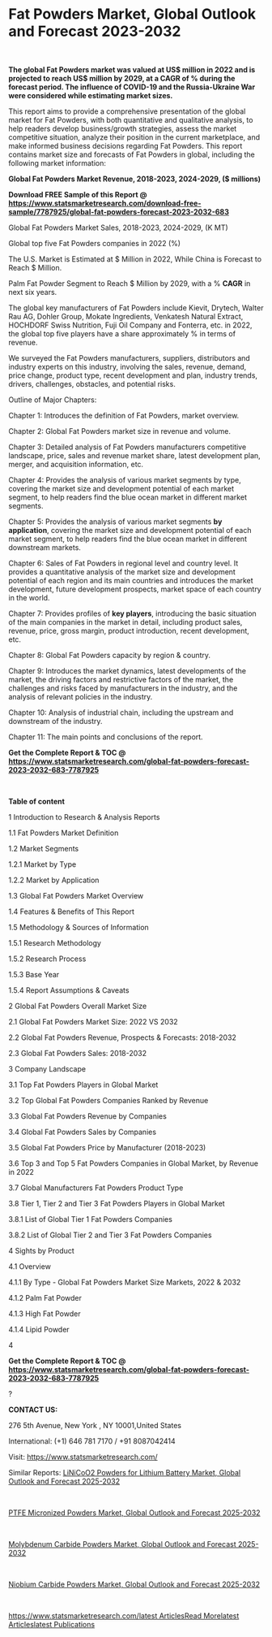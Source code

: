 <h1>Fat Powders Market, Global Outlook and Forecast 2023-2032</h1><br/><p><strong>The global Fat Powders market was valued at US$ million in 2022 and is projected to reach US$ million by 2029, at a <strong>CAGR</strong> of % during the forecast period. The influence of COVID-19 and the Russia-Ukraine War were considered while estimating market sizes.</strong></p>
 
 
 
 <p>This report aims to provide a comprehensive presentation of the global market for Fat Powders, with both quantitative and qualitative analysis, to help readers develop business/growth strategies, assess the market competitive situation, analyze their position in the current marketplace, and make informed business decisions regarding Fat Powders. This report contains market size and forecasts of Fat Powders in global, including the following market information:</p>
 
 
 
 <p><strong>Global Fat Powders Market Revenue, 2018-2023, 2024-2029, ($ millions)</strong></p>
 
 
 
 <p><strong>Download FREE Sample of this Report @ <a href="https://www.statsmarketresearch.com/download-free-sample/7787925/global-fat-powders-forecast-2023-2032-683">https://www.statsmarketresearch.com/download-free-sample/7787925/global-fat-powders-forecast-2023-2032-683</a></strong></p>
 
 
 
 <p>Global Fat Powders Market Sales, 2018-2023, 2024-2029, (K MT)</p>
 
 
 
 <p>Global top five Fat Powders companies in 2022 (%)</p>
 
 
 
 <p>The U.S. Market is Estimated at $ Million in 2022, While China is Forecast to Reach $ Million.</p>
 
 
 
 <p>Palm Fat Powder Segment to Reach $ Million by 2029, with a % <strong>CAGR</strong> in next six years.</p>
 
 
 
 <p>The global key manufacturers of Fat Powders include Kievit, Drytech, Walter Rau AG, Dohler Group, Mokate Ingredients, Venkatesh Natural Extract, HOCHDORF Swiss Nutrition, Fuji Oil Company and Fonterra, etc. in 2022, the global top five players have a share approximately % in terms of revenue.</p>
 
 
 
 <p>We surveyed the Fat Powders manufacturers, suppliers, distributors and industry experts on this industry, involving the sales, revenue, demand, price change, product type, recent development and plan, industry trends, drivers, challenges, obstacles, and potential risks.</p>
 
 
 
 <p>Outline of Major Chapters:</p>
 
 
 
 <p>Chapter 1: Introduces the definition of Fat Powders, market overview.</p>
 
 
 
 <p>Chapter 2: Global Fat Powders market size in revenue and volume.</p>
 
 
 
 <p>Chapter 3: Detailed analysis of Fat Powders manufacturers competitive landscape, price, sales and revenue market share, latest development plan, merger, and acquisition information, etc.</p>
 
 
 
 <p>Chapter 4: Provides the analysis of various market segments by type, covering the market size and development potential of each market segment, to help readers find the blue ocean market in different market segments.</p>
 
 
 
 <p>Chapter 5: Provides the analysis of various market segments <strong>by application</strong>, covering the market size and development potential of each market segment, to help readers find the blue ocean market in different downstream markets.</p>
 
 
 
 <p>Chapter 6: Sales of Fat Powders in regional level and country level. It provides a quantitative analysis of the market size and development potential of each region and its main countries and introduces the market development, future development prospects, market space of each country in the world.</p>
 
 
 
 <p>Chapter 7: Provides profiles of <strong>key players</strong>, introducing the basic situation of the main companies in the market in detail, including product sales, revenue, price, gross margin, product introduction, recent development, etc.</p>
 
 
 
 <p>Chapter 8: Global Fat Powders capacity by region & country.</p>
 
 
 
 <p>Chapter 9: Introduces the market dynamics, latest developments of the market, the driving factors and restrictive factors of the market, the challenges and risks faced by manufacturers in the industry, and the analysis of relevant policies in the industry.</p>
 
 
 
 <p>Chapter 10: Analysis of industrial chain, including the upstream and downstream of the industry.</p>
 
 
 
 <p>Chapter 11: The main points and conclusions of the report.</p>
 
 
 
 <div><b>Get the Complete Report & TOC @ <a href="https://www.statsmarketresearch.com/global-fat-powders-forecast-2023-2032-683-7787925">https://www.statsmarketresearch.com/global-fat-powders-forecast-2023-2032-683-7787925</a></b></div>
 
 
 
 <p><br />
 
 <b>Table of content</b></p>
 
 
 
 <p>1 Introduction to Research & Analysis Reports<br />
 
 1.1 Fat Powders Market Definition<br />
 
 1.2 Market Segments<br />
 
 1.2.1 Market by Type<br />
 
 1.2.2 Market by Application<br />
 
 1.3 Global Fat Powders Market Overview<br />
 
 1.4 Features & Benefits of This Report<br />
 
 1.5 Methodology & Sources of Information<br />
 
 1.5.1 Research Methodology<br />
 
 1.5.2 Research Process<br />
 
 1.5.3 Base Year<br />
 
 1.5.4 Report Assumptions & Caveats<br />
 
 2 Global Fat Powders Overall Market Size<br />
 
 2.1 Global Fat Powders Market Size: 2022 VS 2032<br />
 
 2.2 Global Fat Powders Revenue, Prospects & Forecasts: 2018-2032<br />
 
 2.3 Global Fat Powders Sales: 2018-2032<br />
 
 3 Company Landscape<br />
 
 3.1 Top Fat Powders Players in Global Market<br />
 
 3.2 Top Global Fat Powders Companies Ranked by Revenue<br />
 
 3.3 Global Fat Powders Revenue by Companies<br />
 
 3.4 Global Fat Powders Sales by Companies<br />
 
 3.5 Global Fat Powders Price by Manufacturer (2018-2023)<br />
 
 3.6 Top 3 and Top 5 Fat Powders Companies in Global Market, by Revenue in 2022<br />
 
 3.7 Global Manufacturers Fat Powders Product Type<br />
 
 3.8 Tier 1, Tier 2 and Tier 3 Fat Powders Players in Global Market<br />
 
 3.8.1 List of Global Tier 1 Fat Powders Companies<br />
 
 3.8.2 List of Global Tier 2 and Tier 3 Fat Powders Companies<br />
 
 4 Sights by Product<br />
 
 4.1 Overview<br />
 
 4.1.1 By Type - Global Fat Powders Market Size Markets, 2022 & 2032<br />
 
 4.1.2 Palm Fat Powder<br />
 
 4.1.3 High Fat Powder<br />
 
 4.1.4 Lipid Powder<br />
 
 4</p>
 
 
 
 <div><b>Get the Complete Report & TOC @ <a href="https://www.statsmarketresearch.com/global-fat-powders-forecast-2023-2032-683-7787925">https://www.statsmarketresearch.com/global-fat-powders-forecast-2023-2032-683-7787925</a></b></div>
 
 
 
 <p>? </p>
 
 
 
 <p><b>CONTACT US:</b><br />
 
 276 5th Avenue, New York , NY 10001,United States<br />
 
 International: (+1) 646 781 7170 / +91 8087042414<br />
 
 Visit: <a href="https://www.statsmarketresearch.com/">https://www.statsmarketresearch.com/</a><br />
 
 Similar Reports: <a href="https://www.statsmarketresearch.com/global-fat-powders-forecast-2023-2032-683-7787925">LiNiCoO2 Powders for Lithium Battery Market, Global Outlook and Forecast 2025-2032</a><br />
 
 <br />
 
 <a href="https://www.statsmarketresearch.com/global-fat-powders-forecast-2023-2032-683-7787925">PTFE Micronized Powders Market, Global Outlook and Forecast 2025-2032</a><br />
 
 <br />
 
 <a href="https://www.statsmarketresearch.com/global-fat-powders-forecast-2023-2032-683-7787925">Molybdenum Carbide Powders Market, Global Outlook and Forecast 2025-2032 </a><br />
 
 <br />
 
 <a href="https://www.statsmarketresearch.com/global-fat-powders-forecast-2023-2032-683-7787925">Niobium Carbide Powders Market, Global Outlook and Forecast 2025-2032</a><br />
 
 <br />
 
 <a href="https://gyeongbokgung.com">https://www.statsmarketresearch.com/</a><a href="https://hallyeomaritime.com">latest Articles</a><a href="https://jingwansa.com">Read More</a><a href="https://nguoiviet.jp/">latest Articles</a><a href="https://www.intelmarketresearch.com/">latest Publications</a></p>